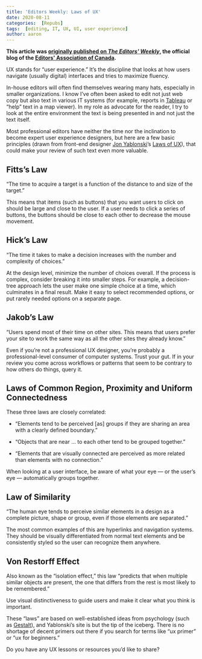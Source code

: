 ```yaml
---
title: 'Editors Weekly: Laws of UX'
date: 2020-08-11
categories:  [Repubs]
tags:  [editing, IT, UX, UI, user experience]
author: aaron
---
```


**This article was [originally published on *The Editors' Weekly*](https://blog.editors.ca/?p=6858), the official blog of the [Editors' Association of Canada](http://editors.ca).**

<!--more-->

UX stands for “user experience.” It’s the discipline that looks at how users
navigate (usually digital) interfaces and tries to maximize fluency.

In-house editors will often find themselves wearing many hats, especially in
smaller organizations. I know I’ve often been asked to edit not just web copy
but also text in various IT systems (for example, reports in
[Tableau](https://www.tableau.com/) or “help” text in a map viewer). In my role
as advocate for the reader, I try to look at the entire environment the text is
being presented in and not just the text itself.

Most professional editors have neither the time nor the inclination to become
expert user experience designers, but here are a few basic principles (drawn
from front-end designer [Jon Yablonski](https://jonyablonski.com/)’s [Laws of
UX](https://lawsofux.com/)), that could make your review of such text even more
valuable.

## Fitts’s Law

“The time to acquire a target is a function of the distance to and size of the
target.”

This means that items (such as buttons) that you want users to click on should
be large and close to the user. If a user needs to click a series of buttons,
the buttons should be close to each other to decrease the mouse movement.

## Hick’s Law

“The time it takes to make a decision increases with the number and complexity
of choices.”

At the design level, minimize the number of choices overall. If the process is
complex, consider breaking it into smaller steps. For example, a decision-tree
approach lets the user make one simple choice at a time, which culminates in a
final result. Make it easy to select recommended options, or put rarely needed
options on a separate page.

## Jakob’s Law

“Users spend most of their time on other sites. This means that users prefer
your site to work the same way as all the other sites they already know.”

Even if you’re not a professional UX designer, you’re probably a
professional-level consumer of computer systems. Trust your gut. If in your
review you come across workflows or patterns that seem to be contrary to how
others do things, query it.

## Laws of Common Region, Proximity and Uniform Connectedness

These three laws are closely correlated:

- “Elements tend to be perceived [as] groups if they are sharing an area with
    a clearly defined boundary.”

- “Objects that are near … to each other tend to be grouped together.”

- “Elements that are visually connected are perceived as more related than
    elements with no connection.”

When looking at a user interface, be aware of what your eye — or the user’s eye
— automatically groups together.

## Law of Similarity

“The human eye tends to perceive similar elements in a design as a complete
picture, shape or group, even if those elements are separated.”

The most common examples of this are hyperlinks and navigation systems. They
should be visually differentiated from normal text elements and be consistently
styled so the user can recognize them anywhere.

## Von Restorff Effect

Also known as the “isolation effect,” this law “predicts that when multiple
similar objects are present, the one that differs from the rest is most likely
to be remembered.”

Use visual distinctiveness to guide users and make it clear what you think is
important.

These “laws” are based on well-established ideas from psychology (such as
[Gestalt](https://en.wikipedia.org/wiki/Gestalt_psychology)), and Yablonski’s
site is but the tip of the iceberg. There is no shortage of decent primers out
there if you search for terms like “ux primer” or “ux for beginners.”

Do you have any UX lessons or resources you’d like to share?
